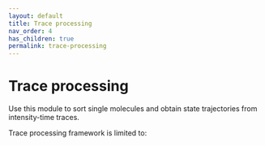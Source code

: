 ```yaml
---
layout: default
title: Trace processing
nav_order: 4
has_children: true
permalink: trace-processing
---
```


# Trace processing

Use this module to sort single molecules and obtain state trajectories from intensity-time traces.

Trace processing framework is limited to:
